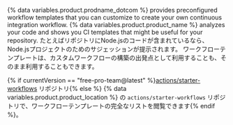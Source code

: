 {% data variables.product.prodname_dotcom %} provides preconfigured workflow templates that you can customize to create your own continuous integration workflow. {% data variables.product.product_name %} analyzes your code and shows you CI templates that might be useful for your repository. たとえばリポジトリにNode.jsのコードが含まれているなら、Node.jsプロジェクトのためのサジェッションが提示されます。 ワークフローテンプレートは、カスタムワークフローの構築の出発点として利用することも、そのまま利用することもできます。

{% if currentVersion == "free-pro-team@latest" %}[actions/starter-workflows](https://github.com/actions/starter-workflows) リポジトリ{% else %} {% data variables.product.product_location %} の `actions/starter-workflows` リポジトリで、ワークフローテンプレートの完全なリストを閲覧できます{% endif %}。
